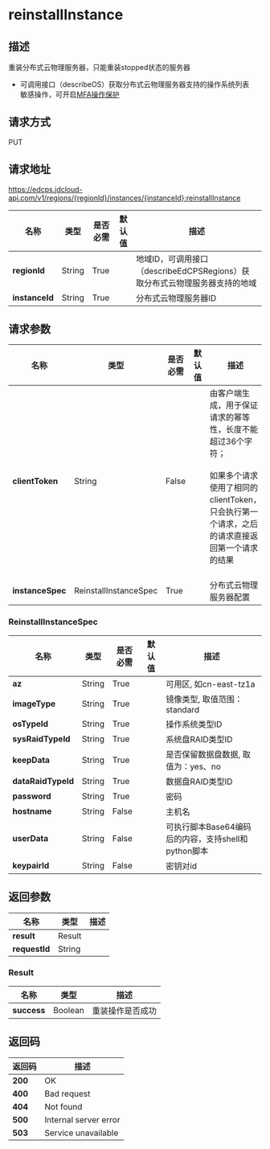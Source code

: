 # reinstallInstance


## 描述
重装分布式云物理服务器，只能重装stopped状态的服务器<br/>
- 可调用接口（describeOS）获取分布式云物理服务器支持的操作系统列表
<br>敏感操作，可开启<a href="https://docs.jdcloud.com/cn/security-operation-protection/operation-protection">MFA操作保护</a>

## 请求方式
PUT

## 请求地址
https://edcps.jdcloud-api.com/v1/regions/{regionId}/instances/{instanceId}:reinstallInstance

|名称|类型|是否必需|默认值|描述|
|---|---|---|---|---|
|**regionId**|String|True| |地域ID，可调用接口（describeEdCPSRegions）获取分布式云物理服务器支持的地域|
|**instanceId**|String|True| |分布式云物理服务器ID|

## 请求参数
|名称|类型|是否必需|默认值|描述|
|---|---|---|---|---|
|**clientToken**|String|False| |由客户端生成，用于保证请求的幂等性，长度不能超过36个字符；<br/><br>如果多个请求使用了相同的clientToken，只会执行第一个请求，之后的请求直接返回第一个请求的结果<br/><br>|
|**instanceSpec**|ReinstallInstanceSpec|True| |分布式云物理服务器配置|

### <a name="ReinstallInstanceSpec">ReinstallInstanceSpec</a>
|名称|类型|是否必需|默认值|描述|
|---|---|---|---|---|
|**az**|String|True| |可用区, 如cn-east-tz1a|
|**imageType**|String|True| |镜像类型, 取值范围：standard|
|**osTypeId**|String|True| |操作系统类型ID|
|**sysRaidTypeId**|String|True| |系统盘RAID类型ID|
|**keepData**|String|True| |是否保留数据盘数据, 取值为：yes、no|
|**dataRaidTypeId**|String|True| |数据盘RAID类型ID|
|**password**|String|True| |密码|
|**hostname**|String|False| |主机名|
|**userData**|String|False| |可执行脚本Base64编码后的内容，支持shell和python脚本|
|**keypairId**|String|False| |密钥对id|

## 返回参数
|名称|类型|描述|
|---|---|---|
|**result**|Result| |
|**requestId**|String| |

### <a name="Result">Result</a>
|名称|类型|描述|
|---|---|---|
|**success**|Boolean|重装操作是否成功|

## 返回码
|返回码|描述|
|---|---|
|**200**|OK|
|**400**|Bad request|
|**404**|Not found|
|**500**|Internal server error|
|**503**|Service unavailable|
